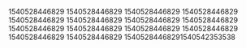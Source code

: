 1540528446829
1540528446829
1540528446829
1540528446829
1540528446829
1540528446829
1540528446829
1540528446829
1540528446829
1540528446829
1540528446829
1540528446829
1540528446829
1540528446829
15405284468291540542353538